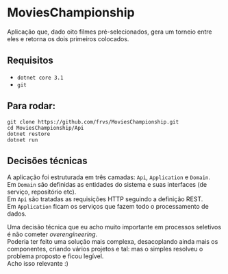 # MoviesChampionship

Aplicação que, dado oito filmes pré-selecionados, gera um torneio entre eles e retorna os dois primeiros colocados.

## Requisitos
- `dotnet core 3.1`
- `git`

## Para rodar:
```
git clone https://github.com/frvs/MoviesChampionship.git
cd MoviesChampionship/Api
dotnet restore
dotnet run
```

## Decisões técnicas

A aplicação foi estruturada em três camadas: `Api`, `Application` e `Domain`.  
Em `Domain` são definidas as entidades do sistema e suas interfaces (de serviço, repositório etc).  
Em `Api` são tratadas as requisições HTTP seguindo a definição REST.  
Em `Application` ficam os serviços que fazem todo o processamento de dados.    

Uma decisão técnica que eu acho muito importante em processos seletivos é não cometer *overengineering*.  
Poderia ter feito uma solução mais complexa, desacoplando ainda mais os componentes, criando vários projetos e tal: mas o simples resolveu o problema proposto e ficou legível.   
Acho isso relevante :)  

